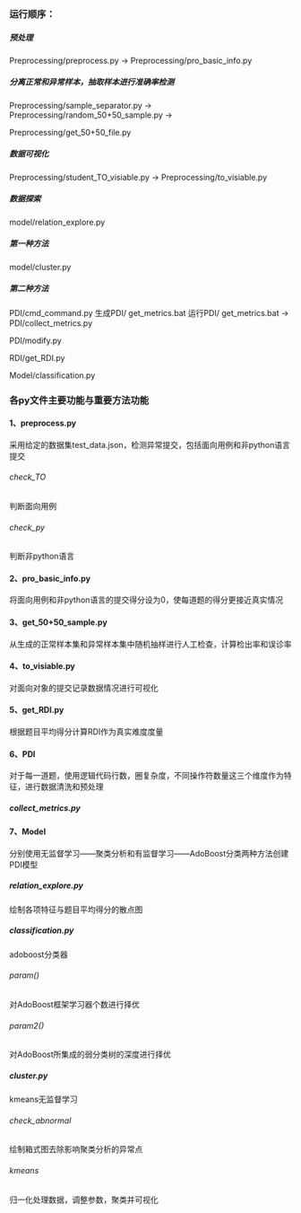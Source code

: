 ### **运行顺序：**


##### 预处理
Preprocessing/preprocess.py -> Preprocessing/pro_basic_info.py
##### 分离正常和异常样本，抽取样本进行准确率检测
Preprocessing/sample_separator.py -> Preprocessing/random_50+50_sample.py -> 

Preprocessing/get_50+50_file.py

##### 数据可视化

Preprocessing/student_TO_visiable.py -> Preprocessing/to_visiable.py

##### 数据探索 

model/relation_explore.py

##### 第一种方法  

model/cluster.py

##### 第二种方法 

PDI/cmd_command.py 生成PDI/ get_metrics.bat 运行PDI/ get_metrics.bat -> PDI/collect_metrics.py

PDI/modify.py

RDI/get_RDI.py

Model/classification.py


### 各py文件主要功能与重要方法功能

#### 1、preprocess.py
采用给定的数据集test_data.json，检测异常提交，包括面向用例和非python语言提交
###### check_TO
判断面向用例

###### check_py
判断非python语言

#### 2、pro_basic_info.py
将面向用例和非python语言的提交得分设为0，使每道题的得分更接近真实情况

#### 3、get_50+50_sample.py
从生成的正常样本集和异常样本集中随机抽样进行人工检查，计算检出率和误诊率

#### 4、to_visiable.py
对面向对象的提交记录数据情况进行可视化

#### 5、get_RDI.py
根据题目平均得分计算RDI作为真实难度度量

#### 6、PDI
对于每一道题，使用逻辑代码行数，圈复杂度，不同操作符数量这三个维度作为特征，进行数据清洗和预处理
##### collect_metrics.py

#### 7、Model
分别使用无监督学习——聚类分析和有监督学习——AdoBoost分类两种方法创建PDI模型
##### relation_explore.py
绘制各项特征与题目平均得分的散点图

##### classification.py
adoboost分类器
###### param()
对AdoBoost框架学习器个数进行择优
###### param2()
对AdoBoost所集成的弱分类树的深度进行择优

##### cluster.py 
kmeans无监督学习
###### check_abnormal
绘制箱式图去除影响聚类分析的异常点
###### kmeans
归一化处理数据，调整参数，聚类并可视化